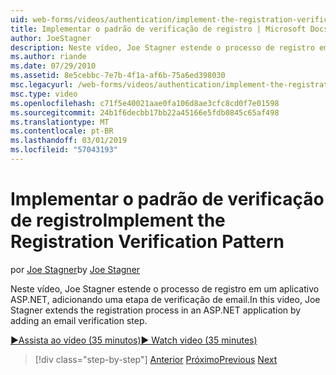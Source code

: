 ```yaml
---
uid: web-forms/videos/authentication/implement-the-registration-verification-pattern
title: Implementar o padrão de verificação de registro | Microsoft Docs
author: JoeStagner
description: Neste vídeo, Joe Stagner estende o processo de registro em um aplicativo ASP.NET, adicionando uma etapa de verificação de email.
ms.author: riande
ms.date: 07/29/2010
ms.assetid: 8e5cebbc-7e7b-4f1a-af6b-75a6ed398030
msc.legacyurl: /web-forms/videos/authentication/implement-the-registration-verification-pattern
msc.type: video
ms.openlocfilehash: c71f5e40021aae0fa106d8ae3cfc8cd0f7e01598
ms.sourcegitcommit: 24b1f6decbb17bb22a45166e5fdb0845c65af498
ms.translationtype: MT
ms.contentlocale: pt-BR
ms.lasthandoff: 03/01/2019
ms.locfileid: "57043193"
---
```

<a name="implement-the-registration-verification-pattern"></a><span data-ttu-id="697e9-103">Implementar o padrão de verificação de registro</span><span class="sxs-lookup"><span data-stu-id="697e9-103">Implement the Registration Verification Pattern</span></span>
====================
<span data-ttu-id="697e9-104">por [Joe Stagner](https://github.com/JoeStagner)</span><span class="sxs-lookup"><span data-stu-id="697e9-104">by [Joe Stagner](https://github.com/JoeStagner)</span></span>

<span data-ttu-id="697e9-105">Neste vídeo, Joe Stagner estende o processo de registro em um aplicativo ASP.NET, adicionando uma etapa de verificação de email.</span><span class="sxs-lookup"><span data-stu-id="697e9-105">In this video, Joe Stagner extends the registration process in an ASP.NET application by adding an email verification step.</span></span>

[<span data-ttu-id="697e9-106">&#9654;Assista ao vídeo (35 minutos)</span><span class="sxs-lookup"><span data-stu-id="697e9-106">&#9654; Watch video (35 minutes)</span></span>](https://channel9.msdn.com/Blogs/ASP-NET-Site-Videos/implement-the-registration-verification-pattern)

> [!div class="step-by-step"]
> <span data-ttu-id="697e9-107">[Anterior](logging-users-into-your-membership-system.md)
> [Próximo](simple-web-service-authentication.md)</span><span class="sxs-lookup"><span data-stu-id="697e9-107">[Previous](logging-users-into-your-membership-system.md)
[Next](simple-web-service-authentication.md)</span></span>
